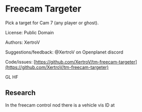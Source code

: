 # Freecam Targeter

Pick a target for Cam 7 (any player or ghost).

License: Public Domain

Authors: XertroV

Suggestions/feedback: @XertroV on Openplanet discord

Code/issues: [https://github.com/XertroV/tm-freecam-targeter](https://github.com/XertroV/tm-freecam-targeter)

GL HF

## Research

In the freecam control nod there is a vehicle vis ID at
